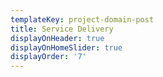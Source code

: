 ```yaml
---
templateKey: project-domain-post
title: Service Delivery
displayOnHeader: true
displayOnHomeSlider: true
displayOrder: '7'
---
```


